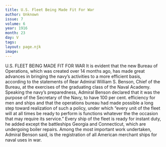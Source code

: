 ```yaml
---
title: U.S. Fleet Being Made Fit For War
author: Unknown
issue: 7
volume: 6
year: 1916
month: 23
day: V
tags:
layout: page.njk
image:
---
```

U.S. FLEET BEING MADE FIT FOR WAR       It is evident that the new Bureau of Operations, which was created over 14 months ago, has made great advances in bringing the navy’s activities to a more efficient basis, according to the statements of Rear Admiral William S. Benson, Chief of the Bureau, at the exercises of the graduating class of the Naval Academy.       Speaking the navy’s preparedness, Admiral Benson declared that it was the purpose of the Secretary of the Navy, to have 100 per cent. efficiency for men and ships and that the operations bureau had made possible a long step toward realization of such a policy, under which “every unit of the fleet will at all times be ready to perform is functions whatever the the occasion that may require its service.”       Every ship of the fleet is ready for instant duty, he added except the battleships Georgia and Connecticut, which are undergoing boiler repairs. Among the most important work undertaken, Admiral Benson said, is the registration of all American merchant ships for naval uses in war.    

